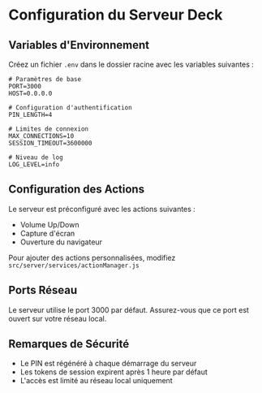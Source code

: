 # Configuration du Serveur Deck

## Variables d'Environnement

Créez un fichier `.env` dans le dossier racine avec les variables suivantes :

```env
# Paramètres de base
PORT=3000
HOST=0.0.0.0

# Configuration d'authentification
PIN_LENGTH=4

# Limites de connexion
MAX_CONNECTIONS=10
SESSION_TIMEOUT=3600000

# Niveau de log
LOG_LEVEL=info
```

## Configuration des Actions

Le serveur est préconfiguré avec les actions suivantes :

- Volume Up/Down
- Capture d'écran
- Ouverture du navigateur

Pour ajouter des actions personnalisées, modifiez `src/server/services/actionManager.js`

## Ports Réseau

Le serveur utilise le port 3000 par défaut. Assurez-vous que ce port est ouvert sur votre réseau local.

## Remarques de Sécurité

- Le PIN est régénéré à chaque démarrage du serveur
- Les tokens de session expirent après 1 heure par défaut
- L'accès est limité au réseau local uniquement
